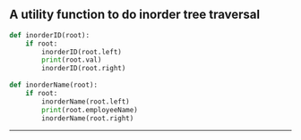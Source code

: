 <!--{type:code steps large}-->
<!--{title:A utility function to do inorder tree traversal}-->
## A utility function to do inorder tree traversal 
```python
def inorderID(root): 
    if root: 
        inorderID(root.left) 
        print(root.val) 
        inorderID(root.right)
        
def inorderName(root):
    if root:
        inorderName(root.left)
        print(root.employeeName)
        inorderName(root.right)
```
-------------------------------------------------

[for speaker]: <> (Now, we make functions to make a tree in order by the Key value[Employee ID] or the name of employee base on the insert function we produced above.)